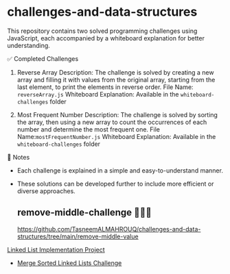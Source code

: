 # challenges-and-data-structures

This repository contains two solved programming challenges using JavaScript, each accompanied by a whiteboard explanation for better understanding.



 ✅ Completed Challenges

 1. Reverse Array
Description: The challenge is solved by creating a new array and filling it with values from the original array, starting from the last element, to print the elements in reverse order.
File Name: `reverseArray.js`
Whiteboard Explanation: Available in the `whiteboard-challenges` folder



 2. Most Frequent Number
Description: The challenge is solved by sorting the array, then using a new array to count the occurrences of each number and determine the most frequent one.
File Name:`mostFrequentNumber.js`
Whiteboard Explanation: Available in the `whiteboard-challenges` folder



 📝 Notes
- Each challenge is explained in a simple and easy-to-understand manner.
- These solutions can be developed further to include more efficient or diverse approaches.



  ## remove-middle-challenge  📢👩‍💻
  https://github.com/TasneemALMAHROUQ/challenges-and-data-structures/tree/main/remove-middle-value


[Linked List Implementation Project](https://github.com/TasneemALMAHROUQ/challenges-and-data-structures/tree/main/Data%20Structures/LinkedList/Linked-List-Implementation)

- [Merge Sorted Linked Lists Challenge](./Data%20Structures/LinkedList/Linked-List-Implementation/MergeSorted/README.md)

